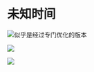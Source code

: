 # 未知时间

![&#x4F3C;&#x4E4E;&#x662F;&#x7ECF;&#x8FC7;&#x4E13;&#x95E8;&#x4F18;&#x5316;&#x7684;&#x7248;&#x672C;](https://cdn.jsdelivr.net/gh/Rcrwrate/benghuai/.gitbook/assets/qq-tu-pian-20210110130834.jpg)

![](https://cdn.jsdelivr.net/gh/Rcrwrate/benghuai/.gitbook/assets/cg01_iphone5.png)

![](https://cdn.jsdelivr.net/gh/Rcrwrate/benghuai/.gitbook/assets/maintain.png)

